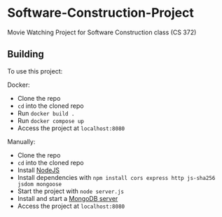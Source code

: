 # Software-Construction-Project

Movie Watching Project for Software Construction class (CS 372)

## Building

To use this project:

Docker:

- Clone the repo
- `cd` into the cloned repo
- Run `docker build .`
- Run `docker compose up`
- Access the project at `localhost:8080`

Manually:

- Clone the repo
- `cd` into the cloned repo
- Install [NodeJS](https://nodejs.org/en)
- Install dependencies with `npm install cors express http js-sha256 jsdom mongoose`
- Start the project with `node server.js`
- Install and start a [MongoDB server](https://www.mongodb.com/try/download/community)
- Access the project at `localhost:8080`
